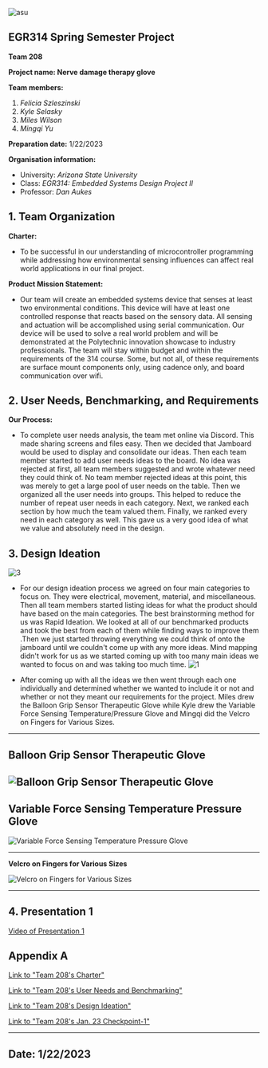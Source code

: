 ![asu](https://user-images.githubusercontent.com/122709159/213967775-f1117c93-3efb-41ed-b1aa-34e423750c9c.png)

## EGR314 Spring Semester Project
 
**Team 208**

**Project name: Nerve damage therapy glove**

**Team members:**

1. _Felicia Szleszinski_
2. _Kyle Selasky_
3. _Miles Wilson_
4. _Mingqi Yu_

**Preparation date:** 1/22/2023 

**Organisation information:**

* University: _Arizona State University_ 
* Class: _EGR314: Embedded Systems Design Project II_
* Professor: _Dan Aukes_

## 1. Team Organization

**Charter:**
* To be successful in our understanding of microcontroller programming while addressing how environmental sensing influences can affect real world applications in our final project.

**Product Mission Statement:**
* Our team will create an embedded systems device that senses at least two environmental conditions. This device will have at least one controlled response that reacts based on the sensory data. All sensing and actuation will be accomplished using serial communication. Our device will be used to solve a real world problem and will be demonstrated at the Polytechnic innovation showcase to industry professionals. The team will stay within budget and within the requirements of the 314 course. Some, but not all, of these requirements are surface mount components only, using cadence only, and board communication over wifi.


## 2. User Needs, Benchmarking, and Requirements
**Our Process:**
* To complete user needs analysis, the team met online via Discord. This made sharing screens and files easy. Then we decided that Jamboard would be used to display and consolidate our ideas. Then each team member started to add user needs ideas to the board. No idea was rejected at first, all team members suggested and wrote whatever need they could think of. No team member rejected ideas at this point, this was merely to get a large pool of user needs on the table. Then we organized all the user needs into groups. This helped to reduce the number of repeat user needs in each category. Next, we ranked each section by how much the team valued them. Finally, we ranked every need in each category as well. This gave us a very good idea of what we value and absolutely need in the design. 


## 3. Design Ideation

![3](https://user-images.githubusercontent.com/122709159/213966327-d724d5fc-da0b-442a-a4be-13c727f222c8.png)

* For our design ideation process we agreed on four main categories to focus on. They were electrical, movement, material, and miscellaneous. Then all team members started listing ideas for what the product should have based on the main categories. The best brainstorming method for us was Rapid Ideation. We looked at all of our benchmarked products and took the best from each of them while finding ways to improve them .Then we just started throwing everything we could think of onto the jamboard until we couldn't come up with any more ideas. Mind mapping didn't work for us as we started coming up with too many main ideas we wanted to focus on and was taking too much time. 
![1](https://user-images.githubusercontent.com/122709159/213965963-f8247255-c0f5-45f7-b8b9-de3b4387599c.png) 

* After coming up with all the ideas we then went through each one individually and determined whether we wanted to include it or not and whether or not they meant our requirements for the project. Miles drew the Balloon Grip Sensor Therapeutic Glove while Kyle drew the Variable Force Sensing Temperature/Pressure Glove and Mingqi did the Velcro on Fingers for Various Sizes.

---
**Balloon Grip Sensor Therapeutic Glove**
---
![Balloon Grip Sensor Therapeutic Glove](https://user-images.githubusercontent.com/122709159/213966462-f60028a3-5916-4f63-95ae-82ab78ccc513.png)
---
**Variable Force Sensing Temperature Pressure Glove**
---
![Variable Force Sensing Temperature Pressure Glove](https://user-images.githubusercontent.com/122709159/213966564-2cba5767-babe-4e55-85ea-b9585db0051f.png)

--- 

**Velcro on Fingers for Various Sizes**

![Velcro on Fingers for Various Sizes](https://user-images.githubusercontent.com/122709159/213966611-4041dacc-41a9-4ff9-aeaa-34a482402d6a.jpg)

---

## 4. Presentation 1

[Video of Presentation 1](https://embedded-systems-design.bitbucket.io/314/314-team-06-checkpoint-1/)
 
## Appendix A

[Link to "Team 208's Charter"](https://docs.google.com/document/d/1KnbiiMYb2K0HKReNCJJwkJIaMzlF_pRPQoaXfeS1aX0/edit?usp=sharing)

[Link to "Team 208's User Needs and Benchmarking"](https://docs.google.com/document/d/1yNhMk36OD9xKp0WGD0XdSZ_GKACv3c8gfcodrc5hSE0/edit?usp=sharing)

[Link to "Team 208's Design Ideation"](https://docs.google.com/document/d/1rwlRUkhHN8_KuPjEGyNR5eVbSKwuBbHuJvOcQV-REok/edit?usp=sharing)

[Link to "Team 208's Jan. 23 Checkpoint-1"](https://docs.google.com/presentation/d/1hgJn6WouZ5ktR1tikmxeMw9MUZq5OlJOVkCAVtTWgRQ/edit?usp=sharing)

---
Date: 1/22/2023 
---

